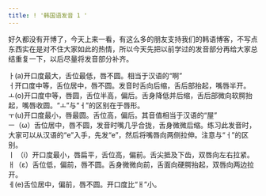 ```yaml
---
title: ! '韩国语发音 1 '
---
```


<p>好久都没有开博了，今天上来一看，有这么多的朋友支持我们的韩语博客，不写点东西实在是对不住大家如此的热情，所以今天先把以前学过的发音部分再给大家总结重复一下，以后尽量将发音部分补齐。</p>



<p>ㅏ(a)开口度最大，舌位最低，唇不圆。相当于汉语的“啊”<br />ㅓ开口度中等，舌位居中，唇不圆。发音时舌向后缩，舌后部抬起，嘴唇半开。<br />ㅗ(o)开口度中等，唇圆，舌位半高，偏后。舌身降低并后缩，舌后部微向软腭抬起，嘴唇收圆。“ㅗ”与“ㅓ”的区别在于唇形。<br />ㅜ(u)开口度最小，唇最圆。舌位高，偏后。其音值相当于汉语的“屋”<br />ㅡ（ω）舌位居中，唇不圆，发音时嘴几乎合拢，舌身微微后缩。练习此发音时，大家可以从汉语的“e”入手，先发“e”，然后将嘴唇向两侧拉伸。注意与“ㅓ”的区别。<br />ㅣ （i）开口度最小，唇扁平，舌位高，偏前。舌尖抵及下齿，双唇向左右拉紧。<br />ㅐ（ε）舌位低，偏前，唇不圆。舌身微微向前，舌面向硬腭抬起，双唇向两边拉开。<br />ㅔ(e)舌位居中，偏前，唇不圆。开口度比“ㅐ”小。</p>

